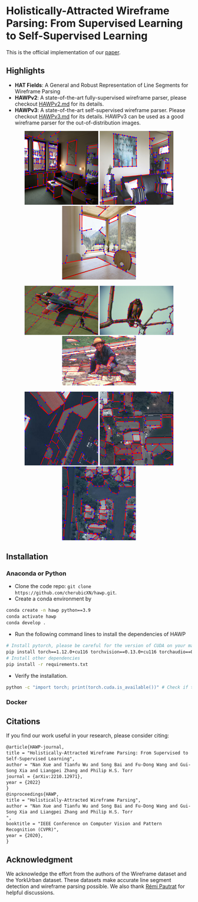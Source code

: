 # Holistically-Attracted Wireframe Parsing: From Supervised Learning to Self-Supervised Learning

This is the official implementation of our [paper](https://arxiv.org/abs/2210.12971).

<!-- [**News**] The upgraded HAWPv2 and HAWPv3 are available now! 
[**News**] We experimentally provided an easy-to-install version for inference-only usage of HAWP, please checkout the [``inference``](https://github.com/cherubicXN/hawp/tree/inference) branch for the details. -->

## Highlights

- **HAT Fields**: A General and Robust Representation of Line Segments for Wireframe Parsing
- **HAWPv2**: A state-of-the-art fully-supervised wireframe parser, please checkout [HAWPv2.md](HAWPv2.md) for its details.
- **HAWPv3**: A state-of-the-art self-supervised wireframe parser. Please checkout [HAWPv3.md](HAWPv3.md) for its details. HAWPv3 can be used as a good wireframe parser for the out-of-distribution images.
  
<p align="center">
<!-- <img src="figures/teaser.png" height="400" >
 -->
 <img src="docs/figures/v3-wireframe/00037187.png" width="200">
 <img src="docs/figures/v3-wireframe/00051510.png" width="200">
 <img src="docs/figures/v3-wireframe/00074259.png" width="200">
</p>
<p align="center">
 <img src="docs/figures/v3-BSDS/37073.png" width="200">
 <img src="docs/figures/v3-BSDS/42049.png" width="200">
 <img src="docs/figures/v3-BSDS/85048.png" width="200">
</p>
<p align="center">
 <img src="docs/figures/v3-CrowdAI/000000000190.png" width="200">
 <img src="docs/figures/v3-CrowdAI/000000000210.png" width="200">
 <img src="docs/figures/v3-CrowdAI/000000000230.png" width="200">
<p>

## Installation 
### Anaconda or Python

- Clone the code repo: ``git clone https://github.com/cherubicXN/hawp.git``.
- Create a conda environment by
```bash
conda create -n hawp python==3.9
conda activate hawp
conda develop .
```
- Run the following command lines to install the dependencies of HAWP
```bash
# Install pytorch, please be careful for the version of CUDA on your machine
pip install torch==1.12.0+cu116 torchvision==0.13.0+cu116 torchaudio==0.12.0 --extra-index-url https://download.pytorch.org/whl/cu116 
# Install other dependencies
pip install -r requirements.txt
```
- Verify the installation.
```bash
python -c "import torch; print(torch.cuda.is_available())" # Check if the installed pytorch supports CUDA.
```
</details>

### Docker
## Citations
If you find our work useful in your research, please consider citing:
```
@article{HAWP-journal,
title = "Holistically-Attracted Wireframe Parsing: From Supervised to Self-Supervised Learning",
author = "Nan Xue and Tianfu Wu and Song Bai and Fu-Dong Wang and Gui-Song Xia and Liangpei Zhang and Philip H.S. Torr
journal = {arXiv:2210.12971},
year = {2022}
}
@inproceedings{HAWP,
title = "Holistically-Attracted Wireframe Parsing",
author = "Nan Xue and Tianfu Wu and Song Bai and Fu-Dong Wang and Gui-Song Xia and Liangpei Zhang and Philip H.S. Torr
",
booktitle = "IEEE Conference on Computer Vision and Pattern Recognition (CVPR)",
year = {2020},
}
```

## Acknowledgment
We acknowledge the effort from the authors of the Wireframe dataset and the YorkUrban dataset. These datasets make accurate line segment detection and wireframe parsing possible. We also thank [Rémi Pautrat](https://rpautrat.github.io/) for helpful discussions.
